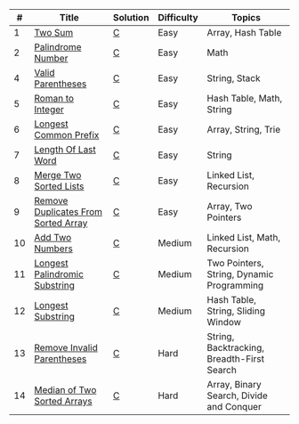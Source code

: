 | # | Title                                                                                  |             Solution                          | Difficulty | Topics                                    |
| - | -------------------------------------------------------------------------------------- | --------------------------------------------- | ---------- | ----------------------------------------- |
| 1 | [Two Sum](https://leetcode.com/problems/two-sum/)                                      | [C](001_two_sum.c)                            | Easy       | Array, Hash Table	                      |
| 2 | [Palindrome Number](https://leetcode.com/problems/palindrome-number/)                  | [C](009_palindrome_number.c)                  | Easy       | Math                                      |
| 4 | [Valid Parentheses](https://leetcode.com/problems/valid-parentheses/)                  | [C](020_valid_parentheses.c)                  | Easy       | String, Stack                             |
| 5 | [Roman to Integer](https://leetcode.com/problems/roman-to-integer/)                    | [C](013_roman_to_integer.c)                   | Easy       | Hash Table, Math, String                  |
| 6 | [Longest Common Prefix](https://leetcode.com/problems/longest-common-prefix/)          | [C](014_longest_common_prefix.c)              | Easy       | Array, String, Trie                       |
| 7 | [Length Of Last Word](https://leetcode.com/problems/length-of-last-word/)              | [C](058_length_of_last_word.c)                | Easy       | String                                    |
| 8 | [Merge Two Sorted Lists](https://leetcode.com/problems/merge-two-sorted-lists/)        | [C](021_merge_two_sorted_lists.c)             | Easy       | Linked List, Recursion                    |
| 9 | [Remove Duplicates From Sorted Array](https://leetcode.com/problems/remove-duplicates-from-sorted-array/)| [C](026_remove_duplicates_from_sorted_array.c)| Easy       | Array, Two Pointers     |
| 10| [Add Two Numbers](https://leetcode.com/problems/add-two-numbers/)                      | [C](002_add_two_numbers.c)                    | Medium     | Linked List, Math, Recursion              |
| 11| [Longest Palindromic Substring](https://leetcode.com/problems/longest-palindromic-substring/)| [C](005_longest_palindromic_substring.c)| Medium     | Two Pointers, String, Dynamic Programming |
| 12| [Longest Substring](https://leetcode.com/problems/longest-substring-without-repeating-characters/description/)| [C](003_longest_substring_without_repeating_char.c)| Medium| Hash Table, String, Sliding Window|
| 13| [Remove Invalid Parentheses](https://leetcode.com/problems/remove-invalid-parentheses/)| [C](301_remove_invalid_parentheses.c)         | Hard       | String, Backtracking, Breadth-First Search|
| 14| [Median of Two Sorted Arrays](https://leetcode.com/problems/median-of-two-sorted-arrays/)| [C](004_median_of_two_sorted_arrays.c)      | Hard       | Array, Binary Search, Divide and Conquer  |
